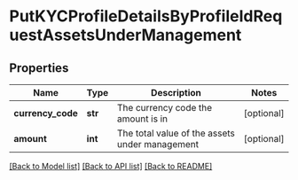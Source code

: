 # PutKYCProfileDetailsByProfileIdRequestAssetsUnderManagement

## Properties
Name | Type | Description | Notes
------------ | ------------- | ------------- | -------------
**currency_code** | **str** | The currency code the amount is in | [optional] 
**amount** | **int** | The total value of the assets under management | [optional] 

[[Back to Model list]](../README.md#documentation-for-models) [[Back to API list]](../README.md#documentation-for-api-endpoints) [[Back to README]](../README.md)

